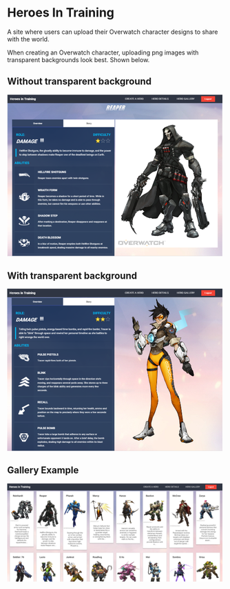 # Heroes In Training

A site where users can upload their Overwatch character designs to share with the world.

When creating an Overwatch character, uploading png images with transparent backgrounds look best. Shown below.

<div>
  <h2>Without transparent background</h2>
  <img src="./src/assets/data/hit-badpng.png" width="500px;">
</div>

<div>
  <h2>With transparent background</h2>
  <img src="./src/assets/data/hit-goodpng.png" width="500px;">
</div>

<div>
  <h2>Gallery Example</h2>
  <img src="./src/assets/data/hit-gallery.png" width="500px;">
</div>
